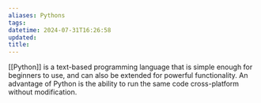 ```yaml
---
aliases: Pythons
tags:
datetime: 2024-07-31T16:26:58
updated: 
title: 
---
```

[[Python]] is a text-based programming language that is simple enough for beginners to use, and can also be extended for powerful functionality. An advantage of Python is the ability to run the same code cross-platform without modification.